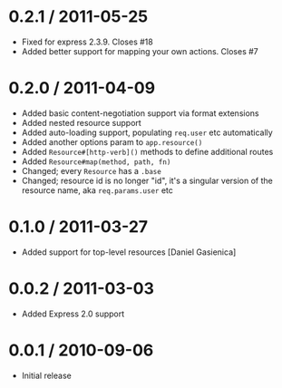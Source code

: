 
0.2.1 / 2011-05-25 
==================

  * Fixed for express 2.3.9. Closes #18
  * Added better support for mapping your own actions. Closes #7

0.2.0 / 2011-04-09 
==================

  * Added basic content-negotiation support via format extensions
  * Added nested resource support
  * Added auto-loading support, populating `req.user` etc automatically
  * Added another options param to `app.resource()`
  * Added `Resource#[http-verb]()` methods to define additional routes
  * Added `Resource#map(method, path, fn)`
  * Changed; every `Resource` has a `.base`
  * Changed; resource id is no longer "id", it's a singular version of the resource name, aka `req.params.user` etc

0.1.0 / 2011-03-27
==================

  * Added support for top-level resources [Daniel Gasienica]

0.0.2 / 2011-03-03 
==================

  * Added Express 2.0 support

0.0.1 / 2010-09-06 
==================

  * Initial release

